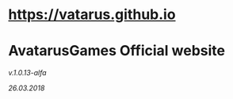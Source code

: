 # https://vatarus.github.io
AvatarusGames Official website
===================

_v.1.0.13-alfa_

_26.03.2018_

